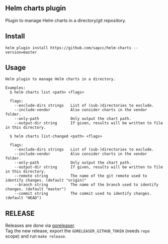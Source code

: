 Helm charts plugin
------------------

Plugin to manage Helm charts in a directory/git repository.

## Install

```
helm plugin install https://github.com/sapcc/helm-charts --version=master
```

## Usage

```
Helm plugin to manage Helm charts in a directory.

Examples:
  $ helm charts list <path> <flags>

  flags:
    --exclude-dirs strings   List of (sub-)directories to exclude.
    --include-vendor         Also consider charts in the vendor folder.
    --only-path              Only output the chart path.
    --output-dir string      If given, results will be written to file in this directory.

  $ helm charts list-changed <path> <flags>

  flags:
    --exclude-dirs strings   List of (sub-)directories to exclude.
    --include-vendor         Also consider charts in the vendor folder.
    --only-path              Only output the chart path.
    --output-dir string      If given, results will be written to file in this directory.
    --remote string          The name of the git remote used to identify changes. (default "origin)"
    --branch string          The name of the branch used to identify changes. (default "master")
    --commit string          The commit used to identify changes. (default "HEAD")
```

## RELEASE

Releases are done via [goreleaser](https://github.com/goreleaser/goreleaser).  
Tag the new release, export the `GORELEASER_GITHUB_TOKEN` (needs `repo` scope) and run `make release`.
